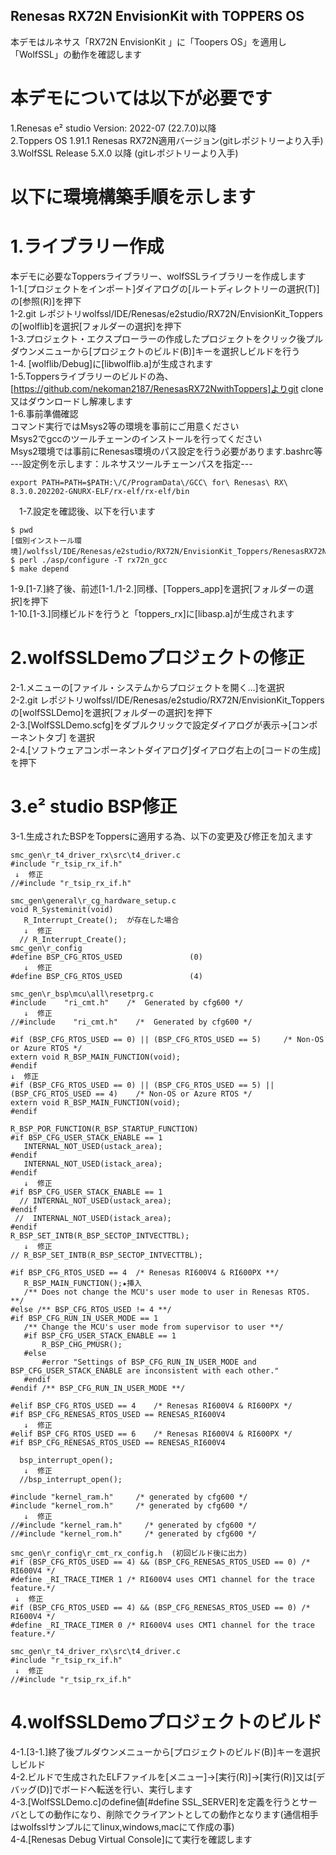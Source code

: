 ## Renesas RX72N EnvisionKit with TOPPERS OS 

本デモはルネサス「RX72N EnvisionKit 」に「Toopers OS」を適用し「WolfSSL」の動作を確認します

# 本デモについては以下が必要です 

1.Renesas e² studio Version: 2022-07 (22.7.0)以降   
2.Toppers OS 1.91.1 Renesas RX72N適用バージョン(gitレポジトリーより入手)    
3.WolfSSL Release 5.X.0 以降 (gitレポジトリーより入手)  

# 以下に環境構築手順を示します
 # 1.ライブラリー作成
  本デモに必要なToppersライブラリー、wolfSSLライブラリーを作成します  
 1-1.[プロジェクトをインポート]ダイアログの[ルートディレクトリーの選択(T)]の[参照(R)]を押下  
 1-2.git レポジトリwolfssl/IDE/Renesas/e2studio/RX72N/EnvisionKit_Toppersの[wolflib]を選択[フォルダーの選択]を押下      
 1-3.プロジェクト・エクスプローラーの作成したプロジェクトをクリック後プルダウンメニューから[プロジェクトのビルド(B)]キーを選択しビルドを行う  
 1-4. [wolflib/Debug]に[libwolflib.a]が生成されます  
 1-5.Toppersライブラリーのビルドの為、[https://github.com/nekoman2187/RenesasRX72NwithToppers]よりgit clone又はダウンロードし解凍します  
 1-6.事前準備確認  
   コマンド実行ではMsys2等の環境を事前にご用意ください  
   Msys2でgccのツールチェーンのインストールを行ってください  
   Msys2環境では事前にRenesas環境のパス設定を行う必要があります.bashrc等      
---設定例を示します：ルネサスツールチェーンパスを指定---      
 ```  
export PATH=PATH=$PATH:\/C/ProgramData\/GCC\ for\ Renesas\ RX\ 8.3.0.202202-GNURX-ELF/rx-elf/rx-elf/bin
 ``` 
　1-7.設定を確認後、以下を行います

  ```  
$ pwd
[個別インストール環境]/wolfssl/IDE/Renesas/e2studio/RX72N/EnvisionKit_Toppers/RenesasRX72NwithToppers
$ perl ./asp/configure -T rx72n_gcc
$ make depend
```  
 1-9.[1-7.]終了後、前述[1-1./1-2.]同様、[Toppers_app]を選択[フォルダーの選択]を押下  
 1-10.[1-3.]同様ビルドを行うと「toppers_rx]に[libasp.a]が生成されます    
 
# 2.wolfSSLDemoプロジェクトの修正 
 2-1.メニューの[ファイル・システムからプロジェクトを開く...]を選択  
 2-2.git レポジトリwolfssl/IDE/Renesas/e2studio/RX72N/EnvisionKit_Toppersの[wolfSSLDemo]を選択[フォルダーの選択]を押下  
 2-3.[WolfSSLDemo.scfg]をダブルクリックで設定ダイアログが表示→[コンポーネントタブ] を選択  
 2-4.[ソフトウェアコンポーネントダイアログ]ダイアログ右上の[コードの生成]を押下      
 
 # 3.e² studio BSP修正
 3-1.生成されたBSPをToppersに適用する為、以下の変更及び修正を加えます  
 ```  
smc_gen\r_t4_driver_rx\src\t4_driver.c  
#include "r_tsip_rx_if.h"  
  ↓  修正  
//#include "r_tsip_rx_if.h"

smc_gen\general\r_cg_hardware_setup.c  
void R_Systeminit(void)  
    R_Interrupt_Create();  が存在した場合
	↓  修正  
   // R_Interrupt_Create();  
smc_gen\r_config
#define BSP_CFG_RTOS_USED               (0)
	↓  修正  
#define BSP_CFG_RTOS_USED               (4)

smc_gen\r_bsp\mcu\all\resetprg.c  
#include    "ri_cmt.h"    /*  Generated by cfg600 */
	↓  修正  
//#include    "ri_cmt.h"    /*  Generated by cfg600 */

#if (BSP_CFG_RTOS_USED == 0) || (BSP_CFG_RTOS_USED == 5)     /* Non-OS or Azure RTOS */
extern void R_BSP_MAIN_FUNCTION(void);
#endif
↓  修正  
#if (BSP_CFG_RTOS_USED == 0) || (BSP_CFG_RTOS_USED == 5) || (BSP_CFG_RTOS_USED == 4)    /* Non-OS or Azure RTOS */
extern void R_BSP_MAIN_FUNCTION(void);
#endif

R_BSP_POR_FUNCTION(R_BSP_STARTUP_FUNCTION)  
#if BSP_CFG_USER_STACK_ENABLE == 1
    INTERNAL_NOT_USED(ustack_area);
#endif
    INTERNAL_NOT_USED(istack_area);
#endif
	↓  修正  
#if BSP_CFG_USER_STACK_ENABLE == 1
   // INTERNAL_NOT_USED(ustack_area);
#endif
  //  INTERNAL_NOT_USED(istack_area);
#endif    
R_BSP_SET_INTB(R_BSP_SECTOP_INTVECTTBL);  
	↓  修正  
// R_BSP_SET_INTB(R_BSP_SECTOP_INTVECTTBL);  

#if BSP_CFG_RTOS_USED == 4  /* Renesas RI600V4 & RI600PX **/  
    R_BSP_MAIN_FUNCTION();★挿入  
    /** Does not change the MCU's user mode to user in Renesas RTOS. **/  
#else /** BSP_CFG_RTOS_USED != 4 **/  
#if BSP_CFG_RUN_IN_USER_MODE == 1  
    /** Change the MCU's user mode from supervisor to user **/  
    #if BSP_CFG_USER_STACK_ENABLE == 1  
        R_BSP_CHG_PMUSR();  
    #else  
        #error "Settings of BSP_CFG_RUN_IN_USER_MODE and BSP_CFG_USER_STACK_ENABLE are inconsistent with each other."  
    #endif  
#endif /** BSP_CFG_RUN_IN_USER_MODE **/  

#elif BSP_CFG_RTOS_USED == 4    /* Renesas RI600V4 & RI600PX */
#if BSP_CFG_RENESAS_RTOS_USED == RENESAS_RI600V4
 	↓  修正
#elif BSP_CFG_RTOS_USED == 6    /* Renesas RI600V4 & RI600PX */
#if BSP_CFG_RENESAS_RTOS_USED == RENESAS_RI600V4

   bsp_interrupt_open();  
 	↓  修正  
   //bsp_interrupt_open();  

#include "kernel_ram.h"     /* generated by cfg600 */
#include "kernel_rom.h"     /* generated by cfg600 */
	↓  修正  
//#include "kernel_ram.h"     /* generated by cfg600 */
//#include "kernel_rom.h"     /* generated by cfg600 */

smc_gen\r_config\r_cmt_rx_config.h  (初回ビルド後に出力)
#if (BSP_CFG_RTOS_USED == 4) && (BSP_CFG_RENESAS_RTOS_USED == 0) /* RI600V4 */
#define _RI_TRACE_TIMER 1 /* RI600V4 uses CMT1 channel for the trace feature.*/
  ↓  修正  
#if (BSP_CFG_RTOS_USED == 4) && (BSP_CFG_RENESAS_RTOS_USED == 0) /* RI600V4 */
#define _RI_TRACE_TIMER 0 /* RI600V4 uses CMT1 channel for the trace feature.*/

smc_gen\r_t4_driver_rx\src\t4_driver.c  
#include "r_tsip_rx_if.h"  
  ↓  修正  
//#include "r_tsip_rx_if.h"  
```

# 4.wolfSSLDemoプロジェクトのビルド  
 4-1.[3-1.]終了後プルダウンメニューから[プロジェクトのビルド(B)]キーを選択しビルド   
 4-2.ビルドで生成されたELFファイルを[メニュー]→[実行(R)]→[実行(R)]又は[デバッグ(D)]でボードへ転送を行い、実行します  
 4-3.[WolfSSLDemo.c]のdefine値[#define SSL_SERVER]を定義を行うとサーバとしての動作になり、削除でクライアントとしての動作となります(通信相手はwolfsslサンプルにてlinux,windows,macにて作成の事)  
 4-4.[Renesas Debug Virtual Console]にて実行を確認します  


